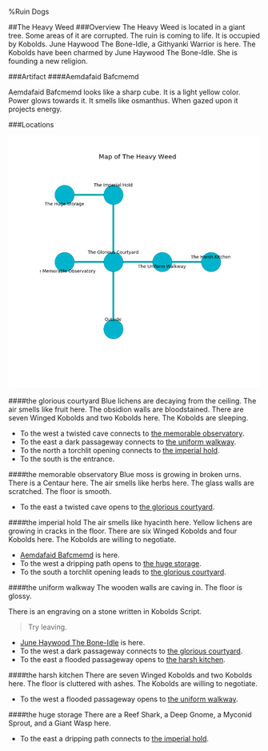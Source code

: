 %Ruin Dogs

##The Heavy Weed
###Overview
The Heavy Weed is located in a giant tree. Some areas of it are corrupted. The ruin is coming to life. It is occupied by Kobolds. <a name="June-Haywood-The-Bone-Idle"></a>June Haywood The Bone-Idle, a Githyanki Warrior is here. The Kobolds have been charmed by June Haywood The Bone-Idle. She  is founding a new religion. 



###Artifact
####<a name="Aemdafaid-Bafcmemd"></a>Aemdafaid Bafcmemd


Aemdafaid Bafcmemd looks like a sharp cube. It is a light yellow color. Power glows towards it. It smells like osmanthus. When gazed upon it projects energy. 





###Locations


![](../v2/images/The-Heavy-Weed.png)

####<a name="the-glorious-courtyard"></a>the glorious courtyard
Blue lichens are decaying from the ceiling. The air smells like fruit here. The obsidion walls are bloodstained. There are seven Winged Kobolds and two Kobolds here. The Kobolds are sleeping. 



* To the west a twisted cave connects to [the memorable observatory](#the-memorable-observatory).
* To the east a dark passageway connects to [the uniform walkway](#the-uniform-walkway).
* To the north a torchlit opening connects to [the imperial hold](#the-imperial-hold).
* To the south is the entrance.


####<a name="the-memorable-observatory"></a>the memorable observatory
Blue moss is growing in broken urns. There is a Centaur here. The air smells like herbs here. The glass walls are scratched. The floor is smooth. 



* To the east a twisted cave opens to [the glorious courtyard](#the-glorious-courtyard).


####<a name="the-imperial-hold"></a>the imperial hold
The air smells like hyacinth here. Yellow lichens are growing in cracks in the floor. There are six Winged Kobolds and four Kobolds here. The Kobolds are willing to negotiate. 



* [Aemdafaid Bafcmemd](#Aemdafaid-Bafcmemd) is here.
* To the west a dripping path opens to [the huge storage](#the-huge-storage).
* To the south a torchlit opening leads to [the glorious courtyard](#the-glorious-courtyard).


####<a name="the-uniform-walkway"></a>the uniform walkway
The wooden walls are caving in. The floor is glossy. 

There is an engraving on a stone written in Kobolds Script. 

> Try leaving.
>


* [June Haywood The Bone-Idle](#June-Haywood-The-Bone-Idle) is here.
* To the west a dark passageway connects to [the glorious courtyard](#the-glorious-courtyard).
* To the east a flooded passageway opens to [the harsh kitchen](#the-harsh-kitchen).


####<a name="the-harsh-kitchen"></a>the harsh kitchen
There are seven Winged Kobolds and two Kobolds here. The floor is cluttered with ashes. The Kobolds are willing to negotiate. 



* To the west a flooded passageway opens to [the uniform walkway](#the-uniform-walkway).


####<a name="the-huge-storage"></a>the huge storage
There are a Reef Shark, a Deep Gnome, a Myconid Sprout, and a Giant Wasp here. 



* To the east a dripping path connects to [the imperial hold](#the-imperial-hold).


